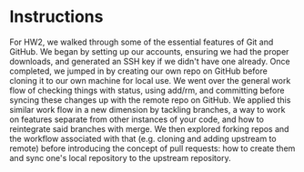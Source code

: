 # Instructions
For HW2, we walked through some of the essential features of Git and GitHub. We began by setting up our accounts, ensuring we had the proper downloads, and generated an SSH key if we didn't have one already. Once completed, we jumped in by creating our own repo on GitHub before cloning it to our own machine for local use. We went over the general work flow of checking things with status, using add/rm, and committing before syncing these changes up with the remote repo on GitHub. We applied this similar work flow in a new dimension by tackling branches, a way to work on features separate from other instances of your code, and how to reintegrate said branches with merge. We then explored forking repos and the workflow associated with that (e.g. cloning and adding upstream to remote) before introducing the concept of pull requests: how to create them and sync one's local repository to the upstream repository.
